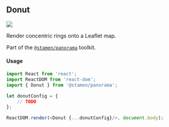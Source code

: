## Donut

<img src='https://cloud.githubusercontent.com/assets/1127259/11770150/744a4ec2-a1ac-11e5-8d45-c932e155ae0c.png'>

Render concentric rings onto a Leaflet map.

Part of the [`@stamen/panorama`](https://www.npmjs.com/package/@stamen/panorama) toolkit.

#### Usage
```js
import React from 'react';
import ReactDOM from 'react-dom';
import { Donut } from '@stamen/panorama';

let donutConfig = {
	// TODO
};

ReactDOM.render(<Donut {...donutConfig}/>, document.body);
```

